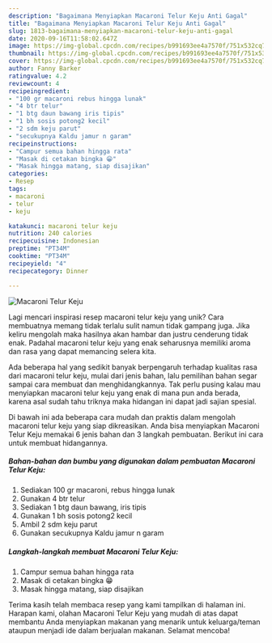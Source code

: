 ```yaml
---
description: "Bagaimana Menyiapkan Macaroni Telur Keju Anti Gagal"
title: "Bagaimana Menyiapkan Macaroni Telur Keju Anti Gagal"
slug: 1813-bagaimana-menyiapkan-macaroni-telur-keju-anti-gagal
date: 2020-09-16T11:58:02.647Z
image: https://img-global.cpcdn.com/recipes/b991693ee4a7570f/751x532cq70/macaroni-telur-keju-foto-resep-utama.jpg
thumbnail: https://img-global.cpcdn.com/recipes/b991693ee4a7570f/751x532cq70/macaroni-telur-keju-foto-resep-utama.jpg
cover: https://img-global.cpcdn.com/recipes/b991693ee4a7570f/751x532cq70/macaroni-telur-keju-foto-resep-utama.jpg
author: Fanny Barker
ratingvalue: 4.2
reviewcount: 4
recipeingredient:
- "100 gr macaroni rebus hingga lunak"
- "4 btr telur"
- "1 btg daun bawang iris tipis"
- "1 bh sosis potong2 kecil"
- "2 sdm keju parut"
- "secukupnya Kaldu jamur n garam"
recipeinstructions:
- "Campur semua bahan hingga rata"
- "Masak di cetakan bingka 😁"
- "Masak hingga matang, siap disajikan"
categories:
- Resep
tags:
- macaroni
- telur
- keju

katakunci: macaroni telur keju 
nutrition: 240 calories
recipecuisine: Indonesian
preptime: "PT34M"
cooktime: "PT34M"
recipeyield: "4"
recipecategory: Dinner

---
```



![Macaroni Telur Keju](https://img-global.cpcdn.com/recipes/b991693ee4a7570f/751x532cq70/macaroni-telur-keju-foto-resep-utama.jpg)

Lagi mencari inspirasi resep macaroni telur keju yang unik? Cara membuatnya memang tidak terlalu sulit namun tidak gampang juga. Jika keliru mengolah maka hasilnya akan hambar dan justru cenderung tidak enak. Padahal macaroni telur keju yang enak seharusnya memiliki aroma dan rasa yang dapat memancing selera kita.



Ada beberapa hal yang sedikit banyak berpengaruh terhadap kualitas rasa dari macaroni telur keju, mulai dari jenis bahan, lalu pemilihan bahan segar sampai cara membuat dan menghidangkannya. Tak perlu pusing kalau mau menyiapkan macaroni telur keju yang enak di mana pun anda berada, karena asal sudah tahu triknya maka hidangan ini dapat jadi sajian spesial.


Di bawah ini ada beberapa cara mudah dan praktis dalam mengolah macaroni telur keju yang siap dikreasikan. Anda bisa menyiapkan Macaroni Telur Keju memakai 6 jenis bahan dan 3 langkah pembuatan. Berikut ini cara untuk membuat hidangannya.

<!--inarticleads1-->

##### Bahan-bahan dan bumbu yang digunakan dalam pembuatan Macaroni Telur Keju:

1. Sediakan 100 gr macaroni, rebus hingga lunak
1. Gunakan 4 btr telur
1. Sediakan 1 btg daun bawang, iris tipis
1. Gunakan 1 bh sosis potong2 kecil
1. Ambil 2 sdm keju parut
1. Gunakan secukupnya Kaldu jamur n garam




<!--inarticleads2-->

##### Langkah-langkah membuat Macaroni Telur Keju:

1. Campur semua bahan hingga rata
1. Masak di cetakan bingka 😁
1. Masak hingga matang, siap disajikan




Terima kasih telah membaca resep yang kami tampilkan di halaman ini. Harapan kami, olahan Macaroni Telur Keju yang mudah di atas dapat membantu Anda menyiapkan makanan yang menarik untuk keluarga/teman ataupun menjadi ide dalam berjualan makanan. Selamat mencoba!
